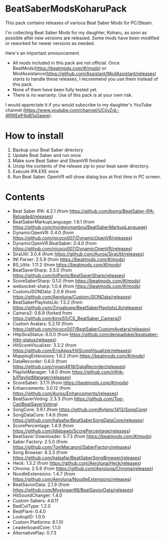 # BeatSaberModsKoharuPack
This pack contains releases of various Beat Saber Mods for PC/Steam.

I'm collecting Beat Saber Mods for my daughter, Koharu, as soon as possible after new versions are released.
Some mods have been modified or reworked for newer versions as needed.

Here's an important announcement.
* All mods included in this pack are not official. Once BeatMods(https://beatmods.com/#/mods) or ModAssistance(https://github.com/Assistant/ModAssistant/releases) starts to handle these releases, I recommend you use them instead of this pack.
* None of them have been fully tested yet.
* There is no warranty. Use of this pack is at your own risk.

I would appreciate it if you would subscribe to my daughter's YouTube channel (https://www.youtube.com/channel/UCjiyZoL-4RWEeP4pB1uGaww).

# How to install

1. Backup your Beat Saber directory
2. Update Beat Saber and run once
3. Make sure Beat Saber and SteamVR finished
4. Unzip the contents of the release zip to your beat saver directory.
5. Execute IPA.EXE once
6. Run Beat Saber. OpenVR will show dialog box at first time in PC screen.

# Contents

* Beat Saber IPA: 4.2.1 (from https://github.com/bsmg/BeatSaber-IPA-Reloaded/releases)
* BeatSaberMarkupLanguage: 1.6.1 (from https://github.com/monkeymanboy/BeatSaberMarkupLanguage)
* DynamicOpenVR: 0.4.0 (from https://github.com/nicoco007/DynamicOpenVR/releases)
* DynamicOpenVR.BeatSaber: 0.4.0 (from https://github.com/nicoco007/DynamicOpenVR/releases)
* SiraUtil: 3.0.4 (from https://github.com/Auros/SiraUtil/releases)
* INI Parser: 2.5.9 (from https://beatmods.com/#/mods)
* BS_Utils: 1.11.2 (from https://beatmods.com/#/mods)
* BeatSaverSharp: 3.3.0 (from https://github.com/lolPants/BeatSaverSharp/releases)
* ScoreSaberSharp: 0.1.0 (from https://beatmods.com/#/mods)
* websocket-sharp: 1.0.4 (from https://beatmods.com/#/mods)
* CustomJSONData: 2.0.9 (from https://github.com/Aeroluna/CustomJSONData/releases)
* BeatSaberPlaylistsLib: 1.5.2 (from https://github.com/Zingabopp/BeatSaberPlaylistsLib/releases)
* Camera2: 0.6.9 (forked from https://github.com/kinsi55/CS_BeatSaber_Camera2)
* Custom Avatars: 5.2.10 (from https://github.com/nicoco007/BeatSaberCustomAvatars/releases)
* HttpSiraStatus: 6.0.0 (from https://github.com/denpadokei/beatsaber-http-status/releases)
* HitScoreVisualizer: 3.3.2 (from https://github.com/ErisApps/HitScoreVisualizer/releases)
* MappingExtensions: 1.6.2 (from https://beatmods.com/#/mods)
* DataRecorder: 0.6.0 (from https://github.com/rynan4818/DataRecorder/releases)
* PlaylistManager: 1.6.0 (from https://github.com/rithik-b/PlaylistManager/releases)
* ScoreSaber: 3.1.11 (from https://beatmods.com/#/mods)
* Enhancements: 3.0.12 (from https://github.com/Auros/Enhancements/releases)
* BeatSaverVoting: 2.3.3 (from https://github.com/Top-Cat/BeatSaverVoting)
* SongCore: 3.9.1 (from https://github.com/Kylemc1413/SongCore)
* SongDataCore: 1.4.6 (from https://github.com/halsafar/BeatSaberSongDataCore/releases)
* ScorePercentage: 1.4.9 (from https://github.com/Idlebawb/ScorePercentage/releases) 
* BeatSaver Downloader: 5.7.3 (from https://beatmods.com/#/mods)
* Saber Factory: 2.5.0 (from https://github.com/ToniMacaroni/SaberFactory/releases)
* Song Browser: 6.3.3 (from https://github.com/halsafar/BeatSaberSongBrowser/releases)
* Heck: 1.3.2 (from https://github.com/Aeroluna/Heck/releases)
* Chroma: 2.5.9 (from https://github.com/Aeroluna/Chroma/releases)
* NoodleExtensions: 1.4.7 (from https://github.com/Aeroluna/NoodleExtensions/releases)
* BeatSaviorData: 2.1.9 (from https://github.com/Mystogan98/BeatSaviorData/releases)
* HitSoundChanger: 1.4.0
* Custom Sabers: 4.6.11
* BadCutType: 1.2.0
* BeatFlare: 0.4.0
* LookupID: 1.0.0
* Custom Platforms: 6.1.10
* LeaderboardCore: 1.1.0
* AlternativePlay: 0.7.3


